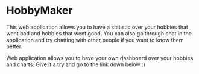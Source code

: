 # HobbyMaker
This web application allows you to have a statistic over your hobbies that went bad and hobbies that went good. You can also go through chat in the application and try chatting with other people if you want to know them better.

Web application allows you to have your own dashboard over your hobbies and charts. Give it a try and go to the link down below :)

